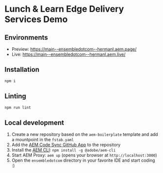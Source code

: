 # Lunch & Learn Edge Delivery Services Demo

## Environments
- Preview: https://main--ensembledotcom--hermanl.aem.page/
- Live: https://main--ensembledotcom--hermanl.aem.live/

## Installation

```sh
npm i
```

## Linting

```sh
npm run lint
```

## Local development

1. Create a new repository based on the `aem-boilerplate` template and add a mountpoint in the `fstab.yaml`
1. Add the [AEM Code Sync GitHub App](https://github.com/apps/aem-code-sync) to the repository
1. Install the [AEM CLI](https://github.com/adobe/helix-cli): `npm install -g @adobe/aem-cli`
1. Start AEM Proxy: `aem up` (opens your browser at `http://localhost:3000`)
1. Open the `ensembledotcom` directory in your favorite IDE and start coding :)

